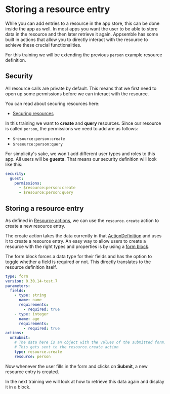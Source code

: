 # Storing a resource entry

While you can add entries to a resource in the app store, this can be done inside the app as well.
In most apps you want the user to be able to store data in the resource and then later retrieve it
again. Appsemble has some built in actions that allow you to directly interact with the resource to
achieve these crucial functionalities.

For this training we will be extending the previous `person` example resource definition.

## Security

All resource calls are private by default. This means that we first need to open up some permissions
before we can interact with the resource.

You can read about securing resources here:

- [Securing resources](/docs/app/resources#securing-resources)

In this training we want to **create** and **query** resources. Since our resource is called
`person`, the permissions we need to add are as follows:

- `$resource:person:create`
- `$resource:person:query`

For simplicity's sake, we won't add different user types and roles to this app. All users will be
**guests**. That means our security definition will look like this:

```yaml copy security-snippet
security:
  guest:
    permissions:
      - $resource:person:create
      - $resource:person:query
```

## Storing a resource entry

As defined in [Resource actions](/docs/app/resources#resource-actions), we can use the
`resource.create` action to create a new resource entry.

The create action takes the data currently in that [ActionDefinition](/docs/reference/action) and
uses it to create a resource entry. An easy way to allow users to create a resource with the right
types and properties is by using a [form block](/blocks/@appsemble/form).

The form block forces a data type for their fields and has the option to toggle whether a field is
required or not. This directly translates to the resource definition itself.

```yaml copy block-snippet
type: form
version: 0.30.14-test.7
parameters:
  fields:
    - type: string
      name: name
      requirements:
        - required: true
    - type: integer
      name: age
      requirements:
        - required: true
actions:
  onSubmit:
    # The data here is an object with the values of the submitted form.
    # This gets sent to the resource.create action
    type: resource.create
    resource: person
```

Now whenever the user fills in the form and clicks on **Submit**, a new resource entry is created.

In the next training we will look at how to retrieve this data again and display it in a block.
